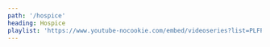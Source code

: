 ```yaml
---
path: '/hospice'
heading: Hospice
playlist: 'https://www.youtube-nocookie.com/embed/videoseries?list=PLFP_4LMrnuUQH6fCERbR021Dx-NbWo2rk&amp;showinfo=0'
---
```

